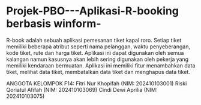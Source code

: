 # Projek-PBO---Aplikasi-R-booking berbasis winform-
R-book adalah sebuah aplikasi pemesanan tiket kapal roro. Setiap tiket memiliki beberapa atribut seperti nama pelanggan, waktu penyeberangan, kode tiket, rute dan harga tiket. Aplikasi ini dapat digunakan oleh semua kalangan namun kasusnya akan lebih sering digunakan oleh pekerja yang memiliki kendaraan bermuatan. Aplikasi ini memiliki fitur menambahkan data tiket, melihat data tiket, membatalkan data tiket dan menghapus data tiket.

ANGGOTA KELOMPOK F14:
Fitri Nur Khopifah 		 (NIM: 202410103001)
Riski Qoriatul Afifah	(NIM: 202410103069)
Cindi Dewi Aprilia		 (NIM: 202410103075)
